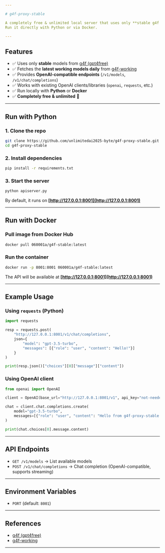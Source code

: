 ```yaml
---

# g4f-proxy-stable

A completely free & unlimited local server that uses only **stable g4f models** and provides an **OpenAI-compatible API**.
Run it directly with Python or via Docker.

---
```


## Features

* ✅ Uses only **stable** models from [g4f (gpt4free)](https://github.com/xtekky/gpt4free)
* ✅ Fetches the **latest working models daily** from [g4f-working](https://raw.githubusercontent.com/maruf009sultan/g4f-working/refs/heads/main/working/working_results.txt)
* ✅ Provides **OpenAI-compatible endpoints** (`/v1/models`, `/v1/chat/completions`)
* ✅ Works with existing OpenAI clients/libraries (`openai`, `requests`, etc.)
* ✅ Run locally with **Python** or **Docker**
* ✅ **Completely free & unlimited** 🚀

---

## Run with Python

### 1. Clone the repo

```bash
git clone https://github.com/unlimitedai2025-byte/g4f-proxy-stable.git
cd g4f-proxy-stable
```

### 2. Install dependencies

```bash
pip install -r requirements.txt
```

### 3. Start the server

```bash
python apiserver.py
```

By default, it runs on **[http://127.0.0.1:8001](http://127.0.0.1:8001)**

---

## Run with Docker

### Pull image from Docker Hub

```bash
docker pull 060001a/g4f-stable:latest
```

### Run the container

```bash
docker run -p 8001:8001 060001a/g4f-stable:latest
```

The API will be available at **[http://127.0.0.1:8001](http://127.0.0.1:8001)**

---

## Example Usage

### Using `requests` (Python)

```python
import requests

resp = requests.post(
    "http://127.0.0.1:8001/v1/chat/completions",
    json={
        "model": "gpt-3.5-turbo",
        "messages": [{"role": "user", "content": "Hello!"}]
    }
)

print(resp.json()["choices"][0]["message"]["content"])
```

### Using OpenAI client

```python
from openai import OpenAI

client = OpenAI(base_url="http://127.0.0.1:8001/v1", api_key="not-needed")

chat = client.chat.completions.create(
    model="gpt-3.5-turbo",
    messages=[{"role": "user", "content": "Hello from g4f-proxy-stable!"}]
)

print(chat.choices[0].message.content)
```

---

## API Endpoints

* `GET /v1/models` → List available models
* `POST /v1/chat/completions` → Chat completion (OpenAI-compatible, supports streaming)

---

## Environment Variables

* `PORT` (default: `8001`)

---

## References

* [g4f (gpt4free)](https://github.com/xtekky/gpt4free)
* [g4f-working](https://github.com/maruf009sultan/g4f-working)

---

